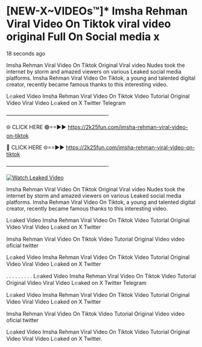 # [NEW-X~VIDEOs™]* Imsha Rehman Viral Video On Tiktok viral video original Full On Social media x

18 seconds ago

Imsha Rehman Viral Video On Tiktok Original Viral video Nudes took the internet by storm and amazed viewers on various Leaked social media platforms. Imsha Rehman Viral Video On Tiktok, a young and talented digital creator, recently became famous thanks to this interesting video.

L𝚎aked Video Imsha Rehman Viral Video On Tiktok Video Tutorial Original Video Viral Video L𝚎aked on X Twitter Telegram

———————————————————-

🌐 CLICK HERE 🟢==►► https://2k25fun.com/imsha-rehman-viral-video-on-tiktok

🔴 CLICK HERE 🌐==►► https://2k25fun.com/imsha-rehman-viral-video-on-tiktok

———————————————————-

[![Watch Leaked Video](https://miro.medium.com/v2/resize:fit:828/format:webp/1*cilzJN44JGOrTw9NJCrNHA.gif "Watch Leaked Video")](https://2k25fun.com/imsha-rehman-viral-video-on-tiktok)

Imsha Rehman Viral Video On Tiktok Original Viral video Nudes took the internet by storm and amazed viewers on various Leaked social media platforms. Imsha Rehman Viral Video On Tiktok, a young and talented digital creator, recently became famous thanks to this interesting video.

L𝚎aked Video Imsha Rehman Viral Video On Tiktok Video Tutorial Original Video Viral Video L𝚎aked on X Twitter

Imsha Rehman Viral Video On Tiktok Video Tutorial Original Video video oficial twitter

L𝚎aked Video Imsha Rehman Viral Video On Tiktok Video Tutorial Original Video Viral Video L𝚎aked on X Twitter

. . . . . . . . . L𝚎aked Video Imsha Rehman Viral Video On Tiktok Video Tutorial Original Video Viral Video L𝚎aked on X Twitter Telegram

L𝚎aked Video Imsha Rehman Viral Video On Tiktok Video Tutorial Original Video Viral Video L𝚎aked on X Twitter

Imsha Rehman Viral Video On Tiktok Video Tutorial Original Video video oficial twitter

L𝚎aked Video Imsha Rehman Viral Video On Tiktok Video Tutorial Original Video Viral Video L𝚎aked on X Twitter.